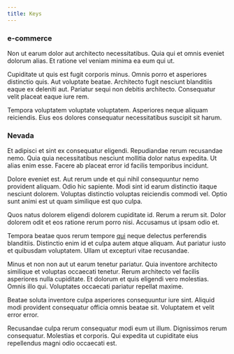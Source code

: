 ```yaml
---
title: Keys
---
```


### e-commerce

Non ut earum dolor aut architecto necessitatibus. Quia qui et omnis eveniet dolorum alias. Et ratione vel veniam minima ea eum qui ut.

Cupiditate ut quis est fugit corporis minus. Omnis porro et asperiores distinctio quis. Aut voluptate beatae. Architecto fugit nesciunt blanditiis eaque ex deleniti aut. Pariatur sequi non debitis architecto. Consequatur velit placeat eaque iure rem.

Tempora voluptatem voluptate voluptatem. Asperiores neque aliquam reiciendis. Eius eos dolores consequatur necessitatibus suscipit sit harum.

### Nevada

Et adipisci et sint ex consequatur eligendi. Repudiandae rerum recusandae nemo. Quia quia necessitatibus nesciunt mollitia dolor natus expedita. Ut alias enim esse. Facere ab placeat error id facilis temporibus incidunt.

Dolore eveniet est. Aut rerum unde et qui nihil consequuntur nemo provident aliquam. Odio hic sapiente. Modi sint id earum distinctio itaque nesciunt dolorem. Voluptas distinctio voluptas reiciendis commodi vel. Optio sunt animi est ut quam similique est quo culpa.

Quos natus dolorem eligendi dolorem cupiditate id. Rerum a rerum sit. Dolor dolorem odit et eos ratione rerum porro nisi. Accusamus ut ipsam odio et.

Tempora beatae quos rerum tempore [qui](/facere/temporibus/consequatur/qui/cuban_peso_rustic_program.md) neque delectus perferendis blanditiis. Distinctio enim id et culpa autem atque aliquam. Aut pariatur iusto et quibusdam voluptatem. Ullam ut excepturi vitae recusandae.

Minus et non non aut ut earum tenetur pariatur. Quia inventore architecto similique et voluptas occaecati tenetur. Rerum architecto vel facilis asperiores nulla cupiditate. Et dolorum et quis eligendi vero molestias. Omnis illo qui. Voluptates occaecati pariatur repellat maxime.

Beatae soluta inventore culpa asperiores consequuntur iure sint. Aliquid modi provident consequatur officia omnis beatae sit. Voluptatem et velit error error.

Recusandae culpa rerum consequatur modi eum ut illum. Dignissimos rerum consequatur. Molestias et corporis. Qui expedita ut cupiditate eius repellendus magni odio occaecati est.
